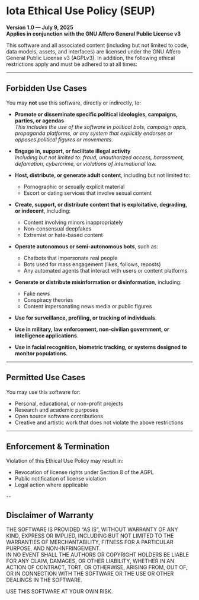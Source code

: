 # Iota Ethical Use Policy (SEUP)

**Version 1.0 — July 9, 2025**  
**Applies in conjunction with the GNU Affero General Public License v3**

This software and all associated content (including but not limited to code, data models, assets, and interfaces) are licensed under the GNU Affero General Public License v3 (AGPLv3). In addition, the following ethical restrictions apply and must be adhered to at all times:

---

## Forbidden Use Cases

You may **not** use this software, directly or indirectly, to:

- **Promote or disseminate specific political ideologies, campaigns, parties, or agendas**  
  _This includes the use of the software in political bots, campaign apps, propaganda platforms, or any system that explicitly endorses or opposes political figures or movements._

- **Engage in, support, or facilitate illegal activity**  
  _Including but not limited to: fraud, unauthorized access, harassment, defamation, cybercrime, or violations of international law._

- **Host, distribute, or generate adult content**, including but not limited to:  
  - Pornographic or sexually explicit material  
  - Escort or dating services that involve sexual content

- **Create, support, or distribute content that is exploitative, degrading, or indecent**, including:  
  - Content involving minors inappropriately  
  - Non-consensual deepfakes  
  - Extremist or hate-based content

- **Operate autonomous or semi-autonomous bots**, such as:  
  - Chatbots that impersonate real people  
  - Bots used for mass engagement (likes, follows, reposts)  
  - Any automated agents that interact with users or content platforms

- **Generate or distribute misinformation or disinformation**, including:  
  - Fake news  
  - Conspiracy theories  
  - Content impersonating news media or public figures

- **Use for surveillance, profiling, or tracking of individuals**.

- **Use in military, law enforcement, non-civilian government, or intelligence applications**.

- **Use in facial recognition, biometric tracking, or systems designed to monitor populations**.

---

## Permitted Use Cases

You may use this software for:

- Personal, educational, or non-profit projects  
- Research and academic purposes  
- Open source software contributions  
- Creative and artistic work that does not violate the above restrictions

---

## Enforcement & Termination

Violation of this Ethical Use Policy may result in:

- Revocation of license rights under Section 8 of the AGPL  
- Public notification of license violation  
- Legal action where applicable

--

## Disclaimer of Warranty

THE SOFTWARE IS PROVIDED “AS IS”, WITHOUT WARRANTY OF ANY KIND, EXPRESS OR IMPLIED, INCLUDING BUT NOT LIMITED TO THE WARRANTIES OF MERCHANTABILITY, FITNESS FOR A PARTICULAR PURPOSE, AND NON-INFRINGEMENT.  
IN NO EVENT SHALL THE AUTHORS OR COPYRIGHT HOLDERS BE LIABLE FOR ANY CLAIM, DAMAGES, OR OTHER LIABILITY, WHETHER IN AN ACTION OF CONTRACT, TORT, OR OTHERWISE, ARISING FROM, OUT OF, OR IN CONNECTION WITH THE SOFTWARE OR THE USE OR OTHER DEALINGS IN THE SOFTWARE.

USE THIS SOFTWARE AT YOUR OWN RISK.
